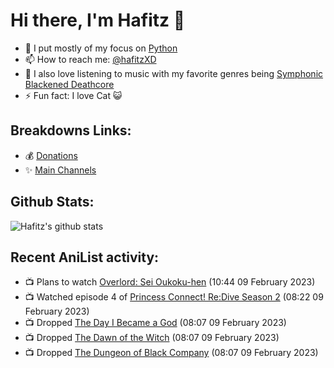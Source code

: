 # Hi there, I'm Hafitz 👋
- 🐍 I put mostly of my focus on [Python](https://python.org)
- 📫 How to reach me: [@hafitzXD](https://t.me/hafitzXD)
- 🎵 I also love listening to music with my favorite genres being [Symphonic Blackened Deathcore](https://youtu.be/qyYmS_iBcy4)
- ⚡ Fun fact: I love Cat 😺

## Breakdowns Links:
- 💰 [Donations](https://t.me/TheBreakdowns/2)
- ✨ [Main Channels](https://t.me/TheBreakdowns)

## Github Stats:
![Hafitz's github stats](https://github-readme-stats.vercel.app/api?username=breakdowns&show_icons=true&count_private=true&bg_color=00000000&text_color=777)

## Recent AniList activity:
<!-- ANILIST_ACTIVITY:start -->

-   📺 Plans to watch [Overlord: Sei Oukoku-hen](https://anilist.co/anime/133845) (10:44 09 February 2023)
-   📺 Watched episode 4 of [Princess Connect! Re:Dive Season 2](https://anilist.co/anime/122808) (08:22 09 February 2023)
-   📺 Dropped [The Day I Became a God](https://anilist.co/anime/118419) (08:07 09 February 2023)
-   📺 Dropped [The Dawn of the Witch](https://anilist.co/anime/133175) (08:07 09 February 2023)
-   📺 Dropped [The Dungeon of Black Company](https://anilist.co/anime/120608) (08:07 09 February 2023)

<!-- ANILIST_ACTIVITY:end -->

